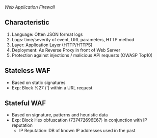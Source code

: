 *Web Application Firewall*

## Characteristic

1. Language: Often JSON format logs
2. Logs: time/severity of event, URL parameters, HTTP method
3. Layer: Application Layer (HTTP/HTTPS)
4. Deployment: As Reverse Proxy in front of Web Server
5. Protection against injections / malicious API requests (OWASP Top10)

## Stateless WAF
- Based on static signatures
- Exp: Block %27 (') within a URL request

## Stateful WAF
- Based on signature, patterns and heuristic data
- Exp: Block Hex obfuscation (737472696E67) in conjunction with IP reputation
   - IP Reputation: DB of known IP addresses used in the past
